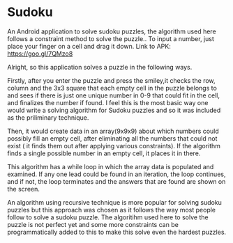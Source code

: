 # Sudoku
An Android application to solve sudoku puzzles, the algorithm used here follows a constraint method to solve the puzzle.. To input a number, just place your finger on a cell and drag it down. Link to APK: https://goo.gl/7QMzo8

Alright, so this application solves a puzzle in the following ways.

Firstly, after you enter the puzzle and press the smiley,it checks the row, column and the 3x3 square that each empty cell in the puzzle belongs to and sees if there is just one unique number in 0-9 that could fit in the cell, and finalizes the number if found. I feel this is the most basic way one would write a solving algorithm for Sudoku puzzles and so it was included as the priliminary technique.

Then, it would create data in an array(9x9x9) about which numbers could possibly fill an empty cell, after eliminating all the 
numbers that could not exist ( it finds them out after applying various constraints). If the algorithm finds a single possible number in an empty cell, it places it in there.

This algorithm has a while loop in which the array data is populated and examined. If any one lead could be found in an 
iteration, the loop continues, and if not, the loop terminates and the answers that are found are shown on the screen.

An algorithm using recursive technique is more popular for solving sudoku puzzles but this approach was chosen as it follows the way most people follow to solve a sudoku puzzle. The algoritihm used here to solve the puzzle is not perfect yet and some more constraints can be programmatically added to this to make this solve even the hardest puzzles.
